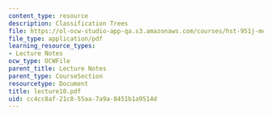 ```yaml
---
content_type: resource
description: Classification Trees
file: https://ol-ocw-studio-app-qa.s3.amazonaws.com/courses/hst-951j-medical-decision-support-spring-2003/cc4cc8af21c855aa7a9a8451b1a9514d_lecture10.pdf
file_type: application/pdf
learning_resource_types:
- Lecture Notes
ocw_type: OCWFile
parent_title: Lecture Notes
parent_type: CourseSection
resourcetype: Document
title: lecture10.pdf
uid: cc4cc8af-21c8-55aa-7a9a-8451b1a9514d
---
```

